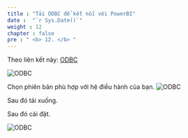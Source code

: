 ```yaml
---
title : "Tải ODBC để kết nối với PowerBI"
date :  "`r Sys.Date()`" 
weight : 12
chapter : false
pre : " <b> 12. </b> "
---
```

Theo liên kết này:
[ODBC](https://www.microsoft.com/en-ie/download/details.aspx?id=40886&msockid=099f1d374b24637e216b0b1e4ae46217)

![ODBC](/images/12.ODBC_for_connecting_to_PowerBI/12.1.Downloading_ODBC/Downloading%20ODBC%20for%20connecting%20to%20PowerBI1.png)

Chọn phiên bản phù hợp với hệ điều hành của bạn.
![ODBC](/images/12.ODBC_for_connecting_to_PowerBI/12.1.Downloading_ODBC/Downloading%20ODBC%20for%20connecting%20to%20PowerBI2.png)

Sau đó tải xuống.

Sau đó cài đặt.

![ODBC](/images/12.ODBC_for_connecting_to_PowerBI/12.1.Downloading_ODBC/Downloading%20ODBC%20for%20connecting%20to%20PowerBI3.png?width=40pc)